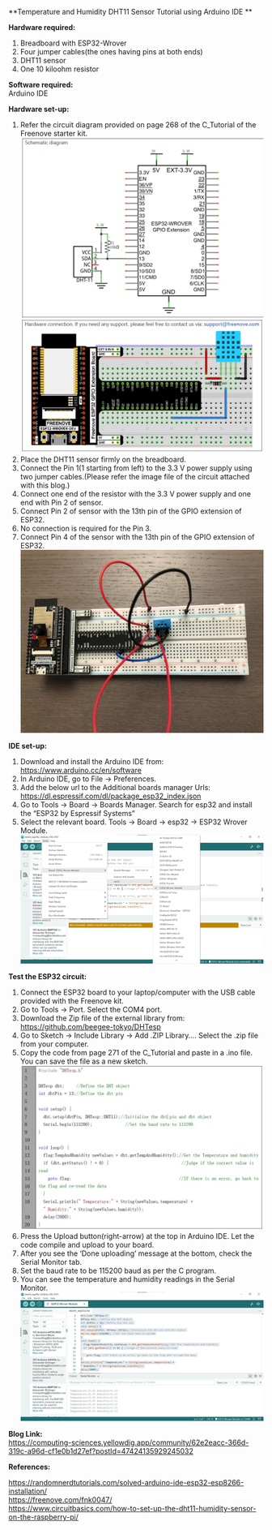 **Temperature and Humidity DHT11 Sensor Tutorial using Arduino IDE **

**Hardware required:**

1. Breadboard with ESP32-Wrover<br/>
2. Four jumper cables(the ones having pins at both ends)<br/>
3. DHT11 sensor<br/>
4. One 10 kiloohm resistor<br/>

**Software required:**<br/>
Arduino IDE<br/>

**Hardware set-up:**<br/>
1. Refer the circuit diagram provided on page 268 of the C_Tutorial of the Freenove starter kit.<br/>
![Circuit_Diagram](/ANALOG_Device_Tutorials/image/ESP32_Circuit_Diagram.JPG)<br/>
![Hardware_Connection](/ANALOG_Device_Tutorials/image/ESP32_Hardware_Connection.JPG)<br/>
2. Place the DHT11 sensor firmly on the breadboard.<br/>
3. Connect the Pin 1(1 starting from left) to the 3.3 V power supply using two jumper cables.(Please refer the image file of the circuit attached with this blog.)<br/>
4. Connect one end of the resistor with the 3.3 V power supply and one end with Pin 2 of sensor.<br/>
5. Connect Pin 2 of sensor with the 13th pin of the GPIO extension of ESP32.<br/>
6. No connection is required for the Pin 3.<br/>
7. Connect Pin 4 of the sensor with the 13th pin of the GPIO extension of ESP32.<br/>
![Operational_Circuit_Diagram](/ANALOG_Device_Tutorials/image/Circuit_Diagram.jpeg)<br/>

**IDE set-up:**<br/>
1. Download and install the Arduino IDE from:<br/>
https://www.arduino.cc/en/software<br/>
2. In Arduino IDE, go to File -> Preferences.<br/>
3. Add the below url to the Additional boards manager Urls:<br/>
https://dl.espressif.com/dl/package_esp32_index.json<br/>
4. Go to Tools -> Board -> Boards Manager. Search for esp32 and install the “ESP32 by Espressif Systems”<br/>
5. Select the relevant board. Tools -> Board -> esp32 -> ESP32 Wrover Module.<br/>
![BoardSelection](/ANALOG_Device_Tutorials/image/BoardSelection.png)<br/>

**Test the ESP32 circuit:**<br/>

1. Connect the ESP32 board to your laptop/computer with the USB cable provided with the Freenove kit.<br/>
2. Go to Tools -> Port. Select the COM4 port.<br/>
3. Download the Zip file of the external library from: https://github.com/beegee-tokyo/DHTesp<br/>
4. Go to Sketch -> Include Library -> Add .ZIP Library…. Select the .zip file from your computer.<br/>
5. Copy the code from page 271 of the C_Tutorial and paste in a .ino file. You can save the file as a new sketch.<br/>
![C_Program](/ANALOG_Device_Tutorials/image/ESP32_C_Program.JPG)<br/>
6. Press the Upload button(right-arrow) at the top in Arduino IDE. Let the code compile and upload to your board.<br/>
7. After you see the ‘Done uploading’ message at the bottom, check the Serial Monitor tab.<br/>
8. Set the baud rate to be 115200 baud as per the C program.<br/>
9. You can see the temperature and humidity readings in the Serial Monitor.<br/>
![Final_Output](/ANALOG_Device_Tutorials/image/Output.png)<br/>

**Blog Link:**<br/>
https://computing-sciences.yellowdig.app/community/62e2eacc-366d-319c-a96d-cf1e0b1d27ef?postId=47424135929245032

**References:**<br/>

https://randomnerdtutorials.com/solved-arduino-ide-esp32-esp8266-installation/<br/>
https://freenove.com/fnk0047/<br/>
https://www.circuitbasics.com/how-to-set-up-the-dht11-humidity-sensor-on-the-raspberry-pi/<br/>
